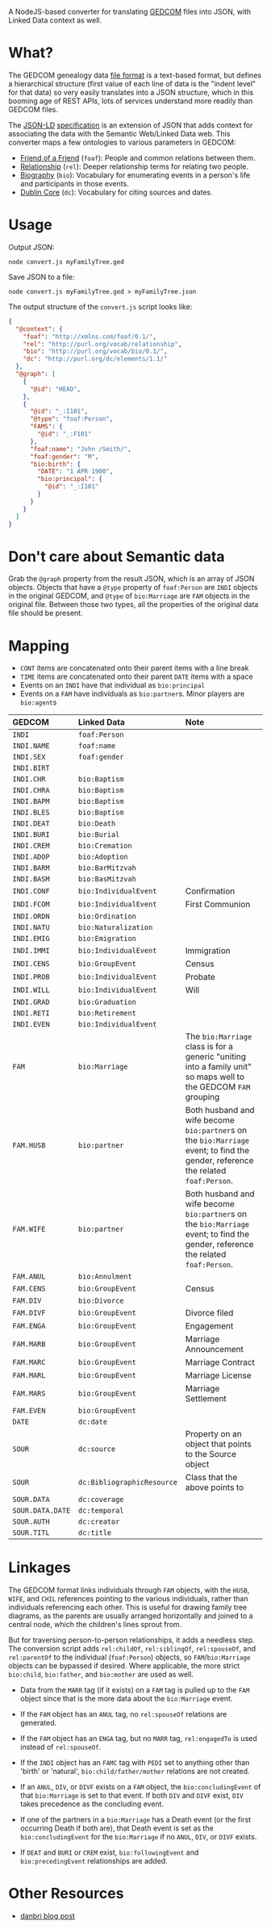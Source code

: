 A NodeJS-based converter for translating [GEDCOM](http://en.wikipedia.org/wiki/GEDCOM) files into JSON, with Linked Data context as well.

# What?
The GEDCOM genealogy data [file format](https://familysearch.org/developers/docs/gedcom/gedcom55.pdf) is a text-based format, but defines a hierarchical structure (first value of each line of data is the "indent level" for that data) so very easily translates into a JSON structure, which in this booming age of REST APIs, lots of services understand more readily than GEDCOM files.

The [JSON-LD](http://json-ld.org) [specification](http://www.w3.org/TR/json-ld/) is an extension of JSON that adds context for associating the data with the Semantic Web/Linked Data web. This converter maps a few ontologies to various parameters in GEDCOM:

* [Friend of a Friend](http://xmlns.com/foaf/spec/) (`foaf`): People and common relations between them.
* [Relationship](http://purl.org/vocab/relationship) (`rel`): Deeper relationship terms for relating two people.
* [Biography](http://purl.org/vocab/bio/0.1/) (`bio`): Vocabulary for enumerating events in a person's life and participants in those events.
* [Dublin Core](http://dublincore.org/documents/dcmi-terms/) (`dc`): Vocabulary for citing sources and dates.


# Usage

Output JSON:
```
node convert.js myFamilyTree.ged
```

Save JSON to a file:
```
node convert.js myFamilyTree.ged > myFamilyTree.json
```

The output structure of the `convert.js` script looks like:

```json
{
  "@context": {
    "foaf": "http://xmlns.com/foaf/0.1/",
    "rel": "http://purl.org/vocab/relationship",
    "bio": "http://purl.org/vocab/bio/0.1/",
    "dc": "http://purl.org/dc/elements/1.1/"
  },
  "@graph": [
    {
      "@id": "HEAD",
    },
    {
      "@id": "_:I101",
      "@type": "foaf:Person",
      "FAMS": {
        "@id": "_:F101"
      },
      "foaf:name": "John /Smith/",
      "foaf:gender": "M",
      "bio:birth": {
        "DATE": "1 APR 1900",
        "bio:principal": {
          "@id": "_:I101"
        }
      }
    }
  ]
}
```


# Don't care about Semantic data
Grab the `@graph` property from the result JSON, which is an array of JSON objects. Objects that have a `@type` property of `foaf:Person` are `INDI` objects in the original GEDCOM, and `@type` of `bio:Marriage` are `FAM` objects in the original file. Between those two types, all the properties of the original data file should be present.

# Mapping

* `CONT` items are concatenated onto their parent items with a line break
* `TIME` items are concatenated onto their parent `DATE` items with a space
* Events on an `INDI` have that individual as `bio:principal`
* Events on a `FAM` have individuals as `bio:partner`s. Minor players are `bio:agent`s

GEDCOM | Linked Data | Note
:--- | :--- | :---
`INDI` | `foaf:Person` |
`INDI.NAME` | `foaf:name` |
`INDI.SEX` | `foaf:gender` |
`INDI.BIRT` |
`INDI.CHR` | `bio:Baptism`
`INDI.CHRA` | `bio:Baptism`
`INDI.BAPM` | `bio:Baptism`
`INDI.BLES` | `bio:Baptism`
`INDI.DEAT` | `bio:Death`
`INDI.BURI` | `bio:Burial`
`INDI.CREM` | `bio:Cremation`
`INDI.ADOP` | `bio:Adoption`
`INDI.BARM` | `bio:BarMitzvah`
`INDI.BASM` | `bio:BasMitzvah`
`INDI.CONF` | `bio:IndividualEvent` | Confirmation
`INDI.FCOM` | `bio:IndividualEvent` | First Communion
`INDI.ORDN` | `bio:Ordination`
`INDI.NATU` | `bio:Naturalization`
`INDI.EMIG` | `bio:Emigration`
`INDI.IMMI` | `bio:IndividualEvent` | Immigration
`INDI.CENS` | `bio:GroupEvent` | Census
`INDI.PROB` | `bio:IndividualEvent` | Probate
`INDI.WILL` | `bio:IndividualEvent` | Will
`INDI.GRAD` | `bio:Graduation`
`INDI.RETI` | `bio:Retirement`
`INDI.EVEN` | `bio:IndividualEvent`
`FAM` | `bio:Marriage` | The `bio:Marriage` class is for a generic "uniting into a family unit" so maps well to the GEDCOM `FAM` grouping
`FAM.HUSB` | `bio:partner` | Both husband and wife become `bio:partner`s on the `bio:Marriage` event; to find the gender, reference the related `foaf:Person`.
`FAM.WIFE` | `bio:partner` | Both husband and wife become `bio:partner`s on the `bio:Marriage` event; to find the gender, reference the related `foaf:Person`.
`FAM.ANUL` | `bio:Annulment`
`FAM.CENS` | `bio:GroupEvent` | Census
`FAM.DIV` | `bio:Divorce`
`FAM.DIVF` | `bio:GroupEvent` | Divorce filed
`FAM.ENGA` | `bio:GroupEvent` | Engagement
`FAM.MARB` | `bio:GroupEvent` | Marriage Announcement
`FAM.MARC` | `bio:GroupEvent` | Marriage Contract
`FAM.MARL` | `bio:GroupEvent` | Marriage License
`FAM.MARS` | `bio:GroupEvent` | Marriage Settlement
`FAM.EVEN` | `bio:GroupEvent`
`DATE` | `dc:date` |
`SOUR` | `dc:source` | Property on an object that points to the Source object
`SOUR` | `dc:BibliographicResource` | Class that the above points to
`SOUR.DATA` | `dc:coverage` |
`SOUR.DATA.DATE` | `dc:temporal` |
`SOUR.AUTH` | `dc:creator` |
`SOUR.TITL` | `dc:title` |

# Linkages
The GEDCOM format links individuals through `FAM` objects, with the `HUSB`, `WIFE`, and `CHIL` references pointing to the various individuals, rather than individuals referencing each other. This is useful for drawing family tree diagrams, as the parents are usually arranged horizontally and joined to a central node, which the children's lines sprout from.

But for traversing person-to-person relationships, it adds a needless step. The conversion script adds `rel:childOf`, `rel:siblingOf`, `rel:spouseOf`, and `rel:parentOf` to the individual (`foaf:Person`) objects, so `FAM`/`bio:Marriage` objects can be bypassed if desired. Where applicable, the more strict `bio:child`, `bio:father`, and `bio:mother` are used as well.

* Data from the `MARR` tag (if it exists) on a `FAM` tag is pulled up to the `FAM` object since that is the more data about the `bio:Marriage` event.
* If the `FAM` object has an `ANUL` tag, no `rel:spouseOf` relations are generated.
* If the `FAM` object has an `ENGA` tag, but no `MARR` tag, `rel:engagedTo` is used instead of `rel:spouseOf`.
* If the `INDI` object has an `FAMC` tag with `PEDI` set to anything other than 'birth' or 'natural', `bio:child/father/mother` relations are not created.

* If an `ANUL`, `DIV`, or `DIVF` exists on a `FAM` object, the `bio:concludingEvent` of that `bio:Marriage` is set to that event. If both `DIV` and `DIVF` exist, `DIV` takes precedence as the concluding event.
* If one of the partners in a `bio:Marriage` has a Death event (or the first occurring Death if both are), that Death event is set as the `bio:concludingEvent` for the `bio:Marriage` if no `ANUL`, `DIV`, or `DIVF` exists.
* If `DEAT` and `BURI` or `CREM` exist, `bio:followingEvent` and `bio:precedingEvent` relationships are added.


# Other Resources
* [danbri blog post](http://danbri.org/words/2009/01/18/390)
